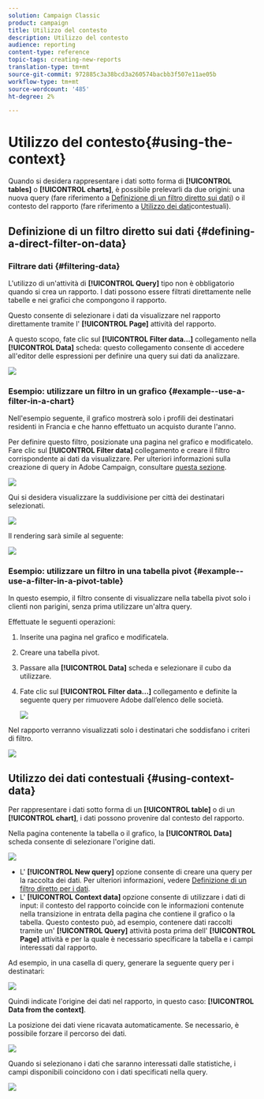 ```yaml
---
solution: Campaign Classic
product: campaign
title: Utilizzo del contesto
description: Utilizzo del contesto
audience: reporting
content-type: reference
topic-tags: creating-new-reports
translation-type: tm+mt
source-git-commit: 972885c3a38bcd3a260574bacbb3f507e11ae05b
workflow-type: tm+mt
source-wordcount: '485'
ht-degree: 2%

---
```



# Utilizzo del contesto{#using-the-context}

Quando si desidera rappresentare i dati sotto forma di **[!UICONTROL tables]** o **[!UICONTROL charts]**, è possibile prelevarli da due origini: una nuova query (fare riferimento a [Definizione di un filtro diretto sui dati](#defining-a-direct-filter-on-data)) o il contesto del rapporto (fare riferimento a [Utilizzo dei dati](#using-context-data)contestuali).

## Definizione di un filtro diretto sui dati {#defining-a-direct-filter-on-data}

### Filtrare dati {#filtering-data}

L&#39;utilizzo di un&#39;attività di **[!UICONTROL Query]** tipo non è obbligatorio quando si crea un rapporto. I dati possono essere filtrati direttamente nelle tabelle e nei grafici che compongono il rapporto.

Questo consente di selezionare i dati da visualizzare nel rapporto direttamente tramite l&#39; **[!UICONTROL Page]** attività del rapporto.

A questo scopo, fate clic sul **[!UICONTROL Filter data...]** collegamento nella **[!UICONTROL Data]** scheda: questo collegamento consente di accedere all&#39;editor delle espressioni per definire una query sui dati da analizzare.

![](assets/reporting_filter_data_from_page.png)

### Esempio: utilizzare un filtro in un grafico {#example--use-a-filter-in-a-chart}

Nell&#39;esempio seguente, il grafico mostrerà solo i profili dei destinatari residenti in Francia e che hanno effettuato un acquisto durante l&#39;anno.

Per definire questo filtro, posizionate una pagina nel grafico e modificatelo. Fare clic sul **[!UICONTROL Filter data]** collegamento e creare il filtro corrispondente ai dati da visualizzare. Per ulteriori informazioni sulla creazione di query in  Adobe Campaign, consultare [questa sezione](../../platform/using/about-queries-in-campaign.md).

![](assets/s_ncs_advuser_report_wizard_029.png)

Qui si desidera visualizzare la suddivisione per città dei destinatari selezionati.

![](assets/reporting_graph_with_2vars.png)

Il rendering sarà simile al seguente:

![](assets/reporting_graph_with_2vars_preview.png)

### Esempio: utilizzare un filtro in una tabella pivot {#example--use-a-filter-in-a-pivot-table}

In questo esempio, il filtro consente di visualizzare nella tabella pivot solo i clienti non parigini, senza prima utilizzare un&#39;altra query.

Effettuate le seguenti operazioni:

1. Inserite una pagina nel grafico e modificatela.
1. Creare una tabella pivot.
1. Passare alla **[!UICONTROL Data]** scheda e selezionare il cubo da utilizzare.
1. Fate clic sul **[!UICONTROL Filter data...]** collegamento e definite la seguente query per rimuovere  Adobe dall’elenco delle società.

   ![](assets/s_ncs_advuser_report_display_03.png)

Nel rapporto verranno visualizzati solo i destinatari che soddisfano i criteri di filtro.

![](assets/s_ncs_advuser_report_display_04.png)

## Utilizzo dei dati contestuali {#using-context-data}

Per rappresentare i dati sotto forma di un **[!UICONTROL table]** o di un **[!UICONTROL chart]**, i dati possono provenire dal contesto del rapporto.

Nella pagina contenente la tabella o il grafico, la **[!UICONTROL Data]** scheda consente di selezionare l&#39;origine dati.

![](assets/s_ncs_advuser_report_datasource_3.png)

* L&#39; **[!UICONTROL New query]** opzione consente di creare una query per la raccolta dei dati. Per ulteriori informazioni, vedere [Definizione di un filtro diretto per i dati](#defining-a-direct-filter-on-data).
* L&#39; **[!UICONTROL Context data]** opzione consente di utilizzare i dati di input: il contesto del rapporto coincide con le informazioni contenute nella transizione in entrata della pagina che contiene il grafico o la tabella. Questo contesto può, ad esempio, contenere dati raccolti tramite un&#39; **[!UICONTROL Query]** attività posta prima dell&#39; **[!UICONTROL Page]** attività e per la quale è necessario specificare la tabella e i campi interessati dal rapporto.

Ad esempio, in una casella di query, generare la seguente query per i destinatari:

![](assets/s_ncs_advuser_report_datasource_2.png)

Quindi indicate l&#39;origine dei dati nel rapporto, in questo caso: **[!UICONTROL Data from the context]**.

La posizione dei dati viene ricavata automaticamente. Se necessario, è possibile forzare il percorso dei dati.

![](assets/s_ncs_advuser_report_datasource_4.png)

Quando si selezionano i dati che saranno interessati dalle statistiche, i campi disponibili coincidono con i dati specificati nella query.

![](assets/s_ncs_advuser_report_datasource_1.png)

